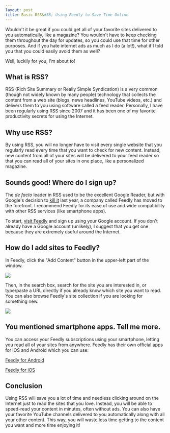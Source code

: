 ```yaml
---
layout: post
title: Basic RSS&#58; Using Feedly to Save Time Online
---
```

Wouldn't it be great if you could get all of your favorite sites delivered to you automatically, like a magazine? You wouldn't have to keep checking them throughout the day for updates, so you could use that time for other purposes. And if you hate internet ads as much as I do (a lot!), what if I told you that you could easily avoid them as well?

Well, luckily for you, I'm about to!

<!--more-->

## What is RSS?

RSS (Rich Site Summary or Really Simple Syndication) is a very common (though not widely known by many people) technology that collects the content from a web site (blogs, news headlines, YouTube videos, etc.) and delivers them to you using software called a feed reader. Personally, I have been regularly using RSS since 2007 and it has been one of my favorite productivity secrets for using the Internet.

## Why use RSS?

By using RSS, you will no longer have to visit every single website that you regularly read every time that you want to check for new content. Instead, new content from all of your sites will be delivered to your feed reader so that you can read all of your sites in one place, like a personalized magazine.

## Sounds good! Where do I sign up?

The *de facto* leader in RSS used to be the excellent Google Reader, but with Google's decision to [kill it](http://googleblog.blogspot.com.au/2013/03/a-second-spring-of-cleaning.html) last year, a company called Feedly has moved to the forefront. I recommend Feedly for its ease of use and wide compatibility with other RSS services (like smartphone apps).

To start, [visit Feedly](https://feedly.com/index.html#welcome) and sign up using your Google account. If you don't already have a Google account (unlikely), I suggest that you get one because they are extremely useful around the Internet.

## How do I add sites to Feedly?

In Feedly, click the "Add Content" button in the upper-left part of the window.

![](http://www.mitchellatlas.com/wp-content/uploads/2014/01/feedly-add-content.png)

Then, in the search box, search for the site you are interested in, or type/paste a URL directly if you already know which site you want to read. You can also browse Feedly's site collection if you are looking for something new.

![](http://www.mitchellatlas.com/wp-content/uploads/2014/01/feedly-search.png)

## You mentioned smartphone apps. Tell me more.

You can access your Feedly subscriptions using your smartphone, letting you read all of your sites from anywhere. Feedly has their own official apps for iOS and Android which you can use:

[Feedly for Android](https://play.google.com/store/apps/details?id=com.devhd.feedly)

[Feedly for iOS](https://itunes.apple.com/us/app/feedly/id396069556)

## Conclusion

Using RSS will save you a lot of time and needless clicking around on the Internet just to read the sites that you love. Instead, you will be able to speed-read your content in minutes, often without ads. You can also have your favorite YouTube channels delivered to you automatically along with all your other content. This way, you will waste less time getting to the content you want and more time enjoying it!
